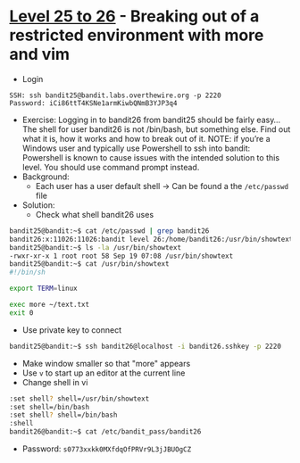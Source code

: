 # [Level 25 to 26](https://overthewire.org/wargames/bandit/bandit26.html) - Breaking out of a restricted environment with more and vim

- Login
```
SSH: ssh bandit25@bandit.labs.overthewire.org -p 2220
Password: iCi86ttT4KSNe1armKiwbQNmB3YJP3q4

```
- Exercise: Logging in to bandit26 from bandit25 should be fairly easy… The shell for user bandit26 is not /bin/bash, but something else. Find out what it is, how it works and how to break out of it. NOTE: if you’re a Windows user and typically use Powershell to ssh into bandit: Powershell is known to cause issues with the intended solution to this level. You should use command prompt instead.
- Background:
  - Each user has a user default shell -> Can be found a the `/etc/passwd` file
- Solution:
  - Check what shell bandit26 uses
```bash
bandit25@bandit:~$ cat /etc/passwd | grep bandit26
bandit26:x:11026:11026:bandit level 26:/home/bandit26:/usr/bin/showtext
bandit25@bandit:~$ ls -la /usr/bin/showtext
-rwxr-xr-x 1 root root 58 Sep 19 07:08 /usr/bin/showtext
bandit25@bandit:~$ cat /usr/bin/showtext
#!/bin/sh

export TERM=linux

exec more ~/text.txt
exit 0
```
  - Use private key to connect
```bash
bandit25@bandit:~$ ssh bandit26@localhost -i bandit26.sshkey -p 2220
```
  - Make window smaller so that "more" appears
  - Use `v` to start up an editor at the current line
  - Change shell in vi
```bash
:set shell? shell=/usr/bin/showtext
:set shell=/bin/bash
:set shell? shell=/bin/bash
:shell
bandit26@bandit:~$ cat /etc/bandit_pass/bandit26
```
- Password: `s0773xxkk0MXfdqOfPRVr9L3jJBUOgCZ`
